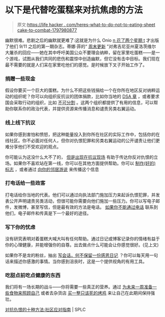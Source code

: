 # 以下是代替吃蛋糕来对抗焦虑的方法

> 原文:[https://life hacker . com/heres-what-to-do-not-to-eating-sheet cake-to-combat-1797980877](https://lifehacker.com/heres-what-to-do-instead-of-eating-sheetcake-to-combat-1797980877)

幽默很难。悲剧之后的幽默就更难了:这就是为什么 Onio [n 花了两个星期 t](https://www.yahoo.com/news/blogs/cutline/remembering-onion-9-11-issue-everyone-thought-last-162024809.html) 才出版了他们 9/11 之后的第一期杂志。蒂娜·菲的“ [周末更新](https://www.youtube.com/watch?v=iVvpXZxXWZU) ”对弗吉尼亚州夏洛茨维尔大屠杀的回应——她在其中呼吁美国公众不要理会纳粹，留在家里吃蛋糕——是一个游戏，试图从我们共同的悲伤和震惊中创造幽默，但它没有击中目标。我们现在最不需要的就是人们呆在家里吃他们的感觉。是时候放下叉子开始工作了。

### **捐赠一些现金**

假设你要买一个巨大的蛋糕。为什么不把这些钱捐给一个在你所在地区反对纳粹运动的组织呢？你可以向组织反抗议的团体捐款，比如你当地的 [DSA 章](https://dsausa.nationbuilder.com/donate) ，或者要求国会采取行动的组织，比如 [不可分割](https://www.indivisibleguide.com/) 。这两个组织都提供了有用的信息，可以帮助你联系你的政治代表，并提供资源来传播消息和谴责另类右翼运动。

### 线上线下抗议

如果你感到害怕和愤怒，把这种能量投入到你所在社区的实际工作中，包括你的在线社区。你不必面对任何人，但你对仇恨犯罪和另类右翼运动的公开谴责让他们更难分享他们不受欢迎的观点。

你可能认为这没什么大不了的， [但是出现在抗议现场](http://lifehacker.com/how-to-protest-safely-and-legally-5859590#_ga=2.36167464.907216055.1503056196-402151780.1496325830) 有助于传达你反对仇恨的立场。如果你不喜欢站在第一线，你可以在其他方面提供帮助。你可以 [制作(好的)标志](http://lifehacker.com/seven-linguist-backed-tips-for-making-powerful-protest-1794551494#_ga=2.36167464.907216055.1503056196-402151780.1496325830) ，或者通过 [向你的邻居游说](http://www.dsausa.org/how_to_canvass_door_to_door) 来传播这个信息

### 打电话给一些政客

打电话给你当地的代表。他们可以通过向执法部门施加压力来起诉仇恨犯罪，并发表公开声明谴责另类活动，但很可能你需要向他们施加一些压力。你可以写电子邮件，发微博，甚至写信，但是最有效的方法是电话。 [如果你不能通过电话](http://lifehacker.com/how-to-get-through-to-your-member-of-congress-when-thei-1792084662#_ga=2.149542974.907216055.1503056196-402151780.1496325830) 联系到他们，电子邮件和传真是下一个最好的途径。

### 写下你的忧虑

没有研究表明对着蛋糕大喊大叫有任何帮助。通过日记或博客记录你的情绪有益于你的心理健康，并能增强你的自尊。出去做点什么可能会让你感觉很好。(见上文)

如果你不是龙的粉丝，抽出 [写会话，何不保留一份感恩日记](http://lifehacker.com/why-gratitude-makes-you-a-happier-person-1743397610#_ga=2.110621709.907216055.1503056196-402151780.1496325830) ？你可以每天用一句话来描述你感激的事情。当你感到沮丧时，这是一个提供视角的有用工具。

### **吃甜点前吃点健康的东西**

我们将有一场长期的战斗——你将需要一些真正的营养。通过 [为未来一周准备一些食物来照顾自己](http://lifehacker.com/12-strategies-for-a-successful-meal-prep-day-1791791857) 或者去杂货店 [买一整只该死的烤鸡](http://skillet.lifehacker.com/keep-yourself-nourished-during-a-stressful-time-with-th-1788782864#_ga=2.105838731.907216055.1503056196-402151780.1496325830) 来让自己在此期间保持强壮。

[对抗仇恨的十种方法:社区应对指南](http://splcenter.org/20170814/ten-ways-fight-hate-community-response-guide) | SPLC